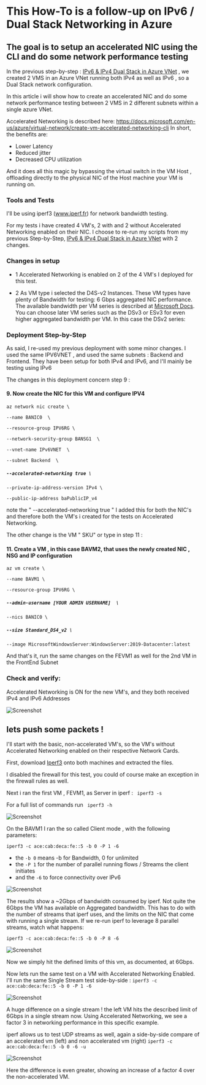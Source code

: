 # This How-To is a follow-up on IPv6 / Dual Stack Networking in Azure

## The goal is to setup an accelerated NIC using the CLI and do some network performance testing

In the previous step-by-step : [IPv6 & IPv4 Dual Stack in Azure VNet](https://github.com/verboompj/Networking/blob/master/IPv6%20%26%20IPv4%20Dual%20Stack%20in%20Azure%20VNet.md) , we created 2 VMS in an Azure VNet running both IPv4 as well as IPv6 , so a Dual Stack network configuration.


In this article i will show how to create an accelerated NIC and do some network performance testing between 2 VMS in 2 different subnets within a single azure VNet. 

Accelerated Networking is described here: https://docs.microsoft.com/en-us/azure/virtual-network/create-vm-accelerated-networking-cli 
In short, the benefits are: 

* Lower Latency 
* Reduced jitter 
* Decreased CPU utilization

And it does all this magic by bypassing the virtual switch in the VM Host , offloading directly to the physical NIC of the Host machine your VM is running on.


### Tools and Tests

I'll be using iperf3 (www.iperf.fr) for network bandwidth testing.

For my tests i have created 4 VM's, 2 with and 2 without Accelerated Networking enabled on their NIC. 
I choose to re-run my scripts from my previous Step-by-Step,  [IPv6 & IPv4 Dual Stack in Azure VNet](https://github.com/verboompj/Networking/blob/master/IPv6%20%26%20IPv4%20Dual%20Stack%20in%20Azure%20VNet.md) with 2 changes. 

### Changes in setup

* 1 Accelerated Networking is enabled on 2 of the 4 VM's I deployed for this test.

* 2 As VM type i selected the D4S-v2 Instances. These VM types have plenty of Bandwidth for testing: 6 Gbps aggregated NIC performance. 
The available bandwidth per VM series is described at [Microsoft Docs](https://docs.microsoft.com/en-us/azure/virtual-machines/dv2-dsv2-series).
You can choose later VM series such as the DSv3 or ESv3 for even higher aggregated bandwidth per VM. 
In this case the DSv2 series: 

### Deployment Step-by-Step

As said, I re-used my previous deployment with some minor changes. 
I used the same IPV6VNET , and used the same subnets : Backend and Frontend.
They have been setup for both IPv4 and IPv6, and I'll mainly be testing using IPv6

The changes in this deployment concern step 9 : 

#### 9.	Now create the NIC for this VM and configure IPV4

`az network nic create \`

`--name BANIC0  \`

`--resource-group IPV6RG \`

`--network-security-group BANSG1  \`

`--vnet-name IPv6VNET  \`

`--subnet Backend  \`

##### `--accelerated-networking true \` 

`--private-ip-address-version IPv4 \`

`--public-ip-address baPublicIP_v4` 

note the " --accelerated-networking true " 
I added this for both the NIC's and therefore both the VM's i created for the tests on Accelerated Networking.

The other change is the VM " SKU"  or type in step 11 : 

#### 11.	Create a VM , in this case BAVM2, that uses the newly created NIC , NSG and IP configuration

`az vm create \`

`--name BAVM1 \`

`--resource-group IPV6RG \`

##### `--admin-username [YOUR ADMIN USERNAME]  \`

`--nics BANIC0 \`

##### `--size Standard_DS4_v2 \`

`--image MicrosoftWindowsServer:WindowsServer:2019-Datacenter:latest`

And that's it, run the same changes on the FEVM1 as well for the 2nd VM in the FrontEnd Subnet

### Check and verify:

Accelerated Networking is ON for the new VM's, and they both received IPv4 and IPv6 Addresses 

![Screenshot](https://raw.githubusercontent.com/verboompj/Networking/master/Pictures/10accnw.png)

## lets push some packets !

I'll start with the basic, non-accelerated VM's, so the VM's without Accelerated Networking enabled on their respective Network Cards.

First, download [Iperf3](https://iperf.fr/iperf-download.php) onto both machines and extracted the files.

I disabled the firewall for this test, you could of course make an exception in the firewall rules as well.

Next i ran the first VM , FEVM1,  as Server in iperf : ` iperf3 -s` 

For a full list of commands run ` iperf3 -h`  

![Screenshot](https://raw.githubusercontent.com/verboompj/Networking/master/Pictures/11iperfser.png)

On the BAVM1 I ran the so called Client mode , with the following parameters: 

`iperf3 -c ace:cab:deca:fe::5 -b 0 -P 1 -6` 
* the `-b 0` means -b for Bandwidth, 0 for unlimited
* the `-P 1` for the number of parallel running flows / Streams the client initiates
* and the `-6` to force connectivity over IPv6 

![Screenshot](https://raw.githubusercontent.com/verboompj/Networking/master/Pictures/17nonaccsing.png)

The results show a ~2Gbps of bandwidth consumed by iperf. Not quite the 6Gbps the VM has available on Aggregated bandwidth.
This has to do with the number of streams that iperf uses, and the limits on the NIC that come with running a single stream.
If we re-run iperf to leverage 8 parallel streams, watch what happens:

`iperf3 -c ace:cab:deca:fe::5 -b 0 -P 8 -6` 

![Screenshot](https://raw.githubusercontent.com/verboompj/Networking/master/Pictures/13nonaccmulin.png)

Now we simply hit the defined limits of this vm,  as documented, at 6Gbps.

Now lets run the same test on a VM with Accelerated Networking Enabled. I'll run the same Single Stream test side-by-side :
`iperf3 -c ace:cab:deca:fe::5 -b 0 -P 1 -6`  

![Screenshot](https://raw.githubusercontent.com/verboompj/Networking/master/Pictures/14tcpsingsbs.png)

A huge difference on a single stream ! the left VM hits the described limit of 6Gbps in a single stream now. 
Using Accelerated Networking, we see a factor 3 in networking performance in this specific example. 

iperf allows us to test UDP streams as well, again a side-by-side compare of an accelerated vm (left) and non accelerated vm (right)
`iperf3 -c ace:cab:deca:fe::5 -b 0 -6 -u`  

![Screenshot](https://raw.githubusercontent.com/verboompj/Networking/master/Pictures/15udpsbs.png)

Here the difference is even greater, showing an increase of a factor 4 over the non-accelerated VM.













